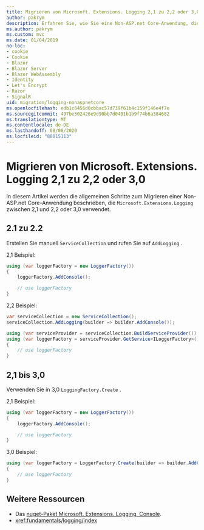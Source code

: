 ```yaml
---
title: Migrieren von Microsoft. Extensions. Logging 2,1 zu 2,2 oder 3,0
author: pakrym
description: Erfahren Sie, wie Sie eine Non-ASP.net Core-Anwendung, die Microsoft. Extensions. Logging verwendet, von 2,1 zu 2,2 oder 3,0 migrieren.
ms.author: pakrym
ms.custom: mvc
ms.date: 01/04/2019
no-loc:
- cookie
- Cookie
- Blazor
- Blazor Server
- Blazor WebAssembly
- Identity
- Let's Encrypt
- Razor
- SignalR
uid: migration/logging-nonaspnetcore
ms.openlocfilehash: edb1c6456d0cbbac57d739f61b4c159f146e4f7e
ms.sourcegitcommit: 497be502426e9d90bb7d0401b1b9f74b6a384682
ms.translationtype: MT
ms.contentlocale: de-DE
ms.lasthandoff: 08/08/2020
ms.locfileid: "88015113"
---
```

# <a name="migrate-from-microsoftextensionslogging-21-to-22-or-30"></a>Migrieren von Microsoft. Extensions. Logging 2,1 zu 2,2 oder 3,0

In diesem Artikel werden die allgemeinen Schritte zum Migrieren einer Non-ASP.net Core-Anwendung beschrieben, die `Microsoft.Extensions.Logging` zwischen 2,1 und 2,2 oder 3,0 verwendet.

## <a name="21-to-22"></a>2.1 zu 2.2

Erstellen Sie manuell `ServiceCollection` und rufen Sie auf `AddLogging` .

2,1 Beispiel:

```csharp
using (var loggerFactory = new LoggerFactory())
{
    loggerFactory.AddConsole();

    // use loggerFactory
}
```

2,2 Beispiel:

```csharp
var serviceCollection = new ServiceCollection();
serviceCollection.AddLogging(builder => builder.AddConsole());

using (var serviceProvider = serviceCollection.BuildServiceProvider())
using (var loggerFactory = serviceProvider.GetService<ILoggerFactory>())
{
    // use loggerFactory
}
```

## <a name="21-to-30"></a>2,1 bis 3,0

Verwenden Sie in 3,0 `LoggingFactory.Create` .

2,1 Beispiel:

```csharp
using (var loggerFactory = new LoggerFactory())
{
    loggerFactory.AddConsole();

    // use loggerFactory
}
```

3,0 Beispiel:

```csharp
using (var loggerFactory = LoggerFactory.Create(builder => builder.AddConsole()))
{
    // use loggerFactory
}
```

## <a name="additional-resources"></a>Weitere Ressourcen

* Das [nuget-Paket Microsoft. Extensions. Logging. Console](https://www.nuget.org/packages/Microsoft.Extensions.Logging.Console/).
* <xref:fundamentals/logging/index>
